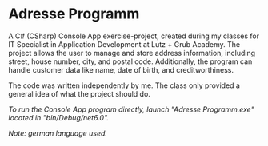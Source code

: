 # Adresse Programm
A C# (CSharp) Console App exercise-project, created during my classes for IT Specialist in Application Development at Lutz + Grub Academy. The project allows the user to manage and store address information, including street, house number, city, and postal code. Additionally, the program can handle customer data like name, date of birth, and creditworthiness.

The code was written independently by me. The class only provided a general idea of what the project should do.

*To run the Console App program directly, launch "Adresse Programm.exe" located in "bin/Debug/net6.0".*

*Note: german language used.*
